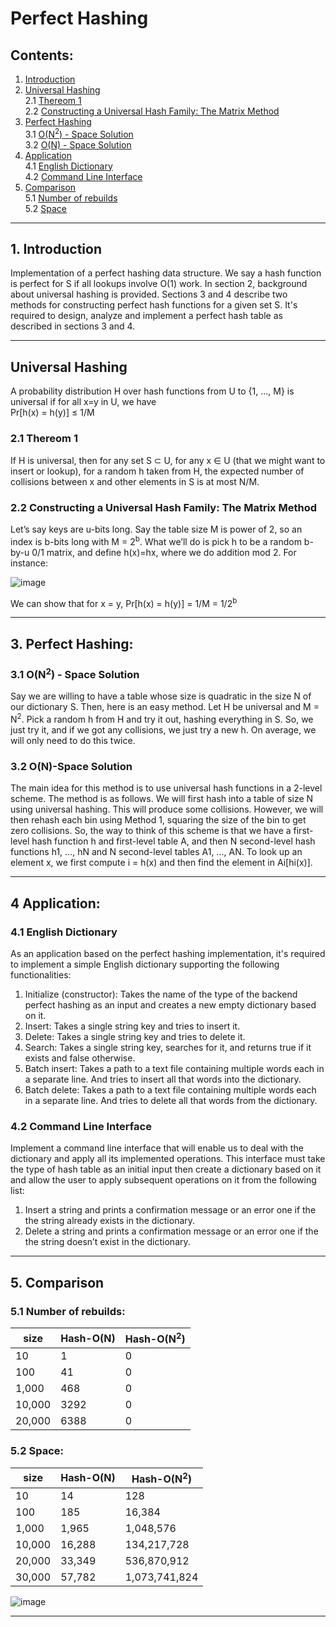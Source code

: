 # Perfect Hashing

## Contents:
1. [Introduction](#introduction)<br>
2. [Universal Hashing](#universal)<br>
  2.1 [Thereom 1](#thereom1)<br>
  2.2 [Constructing a Universal Hash Family: The Matrix Method](#matrix)<br>
3. [Perfect Hashing](#PerfectHashing)<br>
  3.1 [O(N<sup>2</sup>) - Space Solution](#N2)<br>
  3.2 [O(N) - Space Solution](#N)<br>
4. [Application](#application)<br>
  4.1 [English Dictionary](#dictionary)<br>
  4.2 [Command Line Interface](#cli)<br>
5. [Comparison](#comparison)<br>
  5.1 [Number of rebuilds](#rebuilds)<br>
  5.2 [Space](#space)<br>

---

## 1. Introduction <a name="introduction"></a>
Implementation of a perfect hashing data structure. We say a hash function is perfect for S if all lookups involve O(1) work. In section 2, background about
universal hashing is provided. Sections 3 and 4 describe two methods for constructing perfect hash functions for a given set S. It's required to design, analyze and implement a perfect
hash table as described in sections 3 and 4.

---

## Universal Hashing <a name="universal"></a>
A probability distribution H over hash functions from U to {1, ..., M} is universal if for all x=y in U, we have<br>
Pr[h(x) = h(y)] ≤ 1/M


### 2.1 Thereom 1 <a name="thereom1"></a>
If H is universal, then for any set S ⊂ U, for any x ∈ U (that we might want to insert or lookup), for a random h taken from H, the expected number of collisions between x and other elements in S is at most N/M.


### 2.2 Constructing a Universal Hash Family: The Matrix Method <a name="matrix"></a>
Let’s say keys are u-bits long. Say the table size M is power of 2, so an index is b-bits long with M = 2<sup>b</sup>. What we’ll do is pick h to be a random b-by-u 0/1 matrix, and define h(x)=hx, where we do addition mod 2. For instance:

![image](https://github.com/mohamedhassan279/Perfect-Hashing/assets/96317608/0fdb189d-a2dd-467e-99d9-2a38fce6224f)

We can show that for x = y, Pr[h(x) = h(y)] = 1/M = 1/2<sup>b</sup>

---

## 3. Perfect Hashing: <a name="PerfectHashing"></a>

### 3.1 O(N<sup>2</sup>) - Space Solution <a name="N2"></a>
Say we are willing to have a table whose size is quadratic in the size N of our dictionary S. Then, here is an easy method. Let H be universal and M = N<sup>2</sup>. Pick a random h from H and try it out, hashing everything in S. So, we just try it, and if we got any collisions, we just try a new h. On average, we will only need to do this twice.


### 3.2 O(N)-Space Solution <a name="N"></a>
The main idea for this method is to use universal hash functions in a 2-level scheme. The method is as follows. We will first hash into a table of size N using universal hashing. This will produce some collisions. However, we will then rehash each bin using Method 1, squaring the size of the bin to get zero collisions. So, the way to think of this scheme is that we have a first-level hash function h and first-level table A, and then N second-level hash functions h1, ..., hN and N second-level tables A1, ..., AN. To look up an element x, we first compute i = h(x) and then find the element in Ai[hi(x)].

---

## 4 Application: <a name="application"></a>

### 4.1 English Dictionary  <a name="dictionary"></a>
As an application based on the perfect hashing implementation, it's required to implement a simple English dictionary supporting the following functionalities:
1. Initialize (constructor): Takes the name of the type of the backend perfect hashing as an input and creates a new empty dictionary based on it.
2. Insert: Takes a single string key and tries to insert it.
3. Delete: Takes a single string key and tries to delete it.
4. Search: Takes a single string key, searches for it, and returns true if it exists and false otherwise.
5. Batch insert: Takes a path to a text file containing multiple words each in a separate line. And tries to insert all that words into the dictionary.
6. Batch delete: Takes a path to a text file containing multiple words each in a separate line. And tries to delete all that words from the dictionary.


### 4.2 Command Line Interface <a name="cli"></a>
Implement a command line interface that will enable us to deal with the dictionary
and apply all its implemented operations. This interface must take the type of hash table as an initial input then create a dictionary based on it and allow the user to apply subsequent operations on it from the following list:
1. Insert a string and prints a confirmation message or an error one if the the string already exists in the dictionary.
2. Delete a string and prints a confirmation message or an error one if the the string doesn’t exist in the dictionary.

---

## 5. Comparison <a name="comparison"></a>

### 5.1 Number of **rebuilds**: <a name="rebuilds"></a>

| size | Hash-O(N) | Hash-O(N<sup>2</sup>) |
| ---- | --------- | --------------------- |
| 10 | 1 | 0 |
| 100 | 41 | 0 |
| 1,000 | 468 | 0 |
| 10,000 | 3292 | 0 |
| 20,000 | 6388 | 0 |


### 5.2 Space: <a name="space"></a>

| size   | Hash-O(N) | Hash-O(N<sup>2</sup>) |
| ------ | --------- | --------------------- |
| 10     | 14        | 128                   |
| 100    | 185       | 16,384                |
| 1,000  | 1,965     | 1,048,576             |
| 10,000 | 16,288    | 134,217,728           |
| 20,000 | 33,349    | 536,870,912           |
| 30,000 | 57,782    | 1,073,741,824         |

![image](https://github.com/mohamedhassan279/Perfect-Hashing/assets/96317608/ddc17f28-289f-4303-bded-ae7deabefb14)

---
